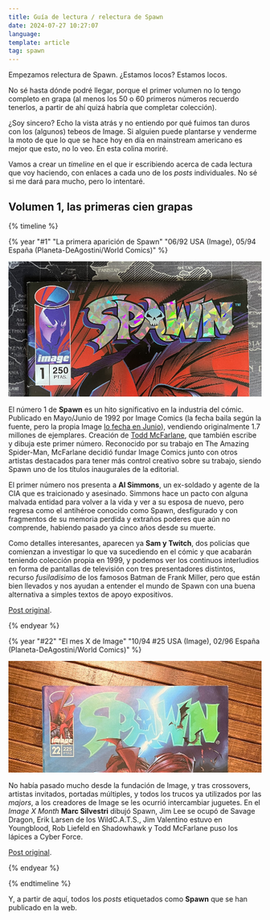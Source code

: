 ```yaml
---
title: Guía de lectura / relectura de Spawn
date: 2024-07-27 10:27:07
language:
template: article
tag: spawn
---
```


Empezamos relectura de Spawn. ¿Estamos locos? Estamos locos.

No sé hasta dónde podré llegar, porque el primer volumen no lo tengo completo en grapa (al menos los 50 o 60 primeros números recuerdo tenerlos, a partir de ahí quizá habría que completar colección).

¿Soy sincero? Echo la vista atrás y no entiendo por qué fuimos tan duros con los (algunos) tebeos de Image. Si alguien puede plantarse y venderme la moto de que lo que se hace hoy en día en mainstream americano es mejor que esto, no lo veo. En esta colina moriré.

Vamos a crear un *timeline* en el que ir escribiendo acerca de cada lectura que voy haciendo, con enlaces a cada uno de los *posts* individuales. No sé si me dará para mucho, pero lo intentaré.

## Volumen 1, las primeras cien grapas

{% timeline %}

{% year "#1" "La primera aparición de Spawn" "06/92 USA (Image), 05/94 España (Planeta-DeAgostini/World Comics)" %}

![Spawn #1](./index/spawn-1.jpg)

El número 1 de **Spawn** es un hito significativo en la industria del cómic. Publicado en Mayo/Junio de 1992 por Image Comics (la fecha baila según la fuente, pero la propia Image [lo fecha en Junio](https://imagecomics.com/comics/releases/spawn-1)), vendiendo originalmente 1.7 millones de ejemplares. Creación de [Todd McFarlane](https://en.wikipedia.org/wiki/Todd_McFarlane), que también escribe y dibuja este primer número. Reconocido por su trabajo en The Amazing Spider-Man, McFarlane decidió fundar Image Comics junto con otros artistas destacados para tener más control creativo sobre su trabajo, siendo Spawn uno de los títulos inaugurales de la editorial.

El primer número nos presenta a **Al Simmons**, un ex-soldado y agente de la CIA que es traicionado y asesinado. Simmons hace un pacto con alguna malvada entidad para volver a la vida y ver a su esposa de nuevo, pero regresa como el antihéroe conocido como Spawn, desfigurado y con fragmentos de su memoria perdida y extraños poderes que aún no comprende, habiendo pasado ya cinco años desde su muerte.

Como detalles interesantes, aparecen ya **Sam y Twitch**, dos policías que comienzan a investigar lo que va sucediendo en el cómic y que acabarán teniendo colección propia en 1999, y podemos ver los continuos interludios en forma de pantallas de televisión con tres presentadores distintos, recurso *fusiladísimo* de los famosos Batman de Frank Miller, pero que están bien llevados y nos ayudan a entender el mundo de Spawn con una buena alternativa a simples textos de apoyo expositivos.

[Post original](/2024/05/30/empezamos-relectura-de-spawn-estamos-locos-estamos-locos/).

{% endyear %}

{% year "#22" "El mes X de Image" "10/94 #25 USA (Image), 02/96 España (Planeta-DeAgostini/World Comics)" %}

![Spawn #22](./index/spawn-22.jpg)

No había pasado mucho desde la fundación de Image, y tras crossovers, artistas invitados, portadas múltiples, y todos los trucos ya utilizados por las *majors*, a los creadores de Image se les ocurrió intercambiar juguetes. En el *Image X Month* **Marc Silvestri** dibujó Spawn, Jim Lee se ocupó de Savage Dragon, Erik Larsen de los WildC.A.T.S., Jim Valentino estuvo en Youngblood, Rob Liefeld en Shadowhawk y Todd McFarlane puso los lápices a Cyber Force.

[Post original](/2023/12/23/el-22-de-diciembre-el-numero-22-de-spawn-que-correspondia-con-el-mes-x-de-image/).

{% endyear %}

{% endtimeline %}

Y, a partir de aquí, todos los *posts* etiquetados como **Spawn** que se han publicado en la web.
